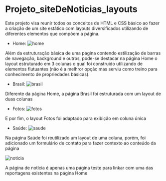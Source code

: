 # Projeto_siteDeNoticias_layouts
Este projeto visa reunir todos os conceitos de HTML e CSS básico ao fazer a criação de um site estático com layouts diversificados utilizando de diferentes elementos que compõem a página.

- Home:
![home](https://user-images.githubusercontent.com/101514539/186557034-eacafb9e-dd1f-4fe8-9be8-792f59bd8639.png)

Além da estruturação básica de uma página contendo estilização de barras de navegação, background e outros, pode-se destacar na página Home o layout estruturado em 3 colunas o qual foi construido utilizando de elementos flutuantes (não é a melhror opção mas serviu como treino para conhecimento de propriedades básicas).

- Brasil:
![brasil](https://user-images.githubusercontent.com/101514539/186557068-89772735-caa0-4459-8ed6-04bb621b3caf.png)

Diferente da página Home, a página Brasil foi estruturada com um layout de duas colunas

- Fotos:
![fotos](https://user-images.githubusercontent.com/101514539/186557131-758607dc-5a71-4ece-9ea7-fb20e2b4ac2d.png)

E por fim, o layout Fotos foi adaptado para exibição em coluna única

- Saúde:
![saude](https://user-images.githubusercontent.com/101514539/186796846-7adc8efa-246b-4497-a61f-f258a6c335b6.png)

Na página Saúde foi reutilizado um layout de uma coluna, porém, foi adicionado um formulário de contato para fazer contexto ao conteúdo da página

![noticia](https://user-images.githubusercontent.com/101514539/186557188-627be016-b938-4533-9412-cbfc6be8f0bc.png)

A página de notícia é apenas uma página teste para linkar com uma das reportagens existentes na página Home
